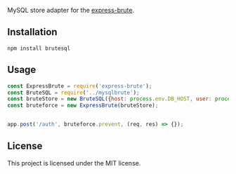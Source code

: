 MySQL store adapter for the [express-brute](https://github.com/AdamPflug/express-brute).

## Installation

~~~
npm install brutesql
~~~

## Usage

~~~javascript
const ExpressBrute = require('express-brute');
const BruteSQL = require('../mysqlbrute');
const bruteStore = new BruteSQL({host: process.env.DB_HOST, user: process.env.DB_USER, pass: process.env.DB_PASS});
const bruteforce = new ExpressBrute(bruteStore);


app.post('/auth', bruteforce.prevent, (req, res) => {});
~~~

## License

This project is licensed under the MIT license.
